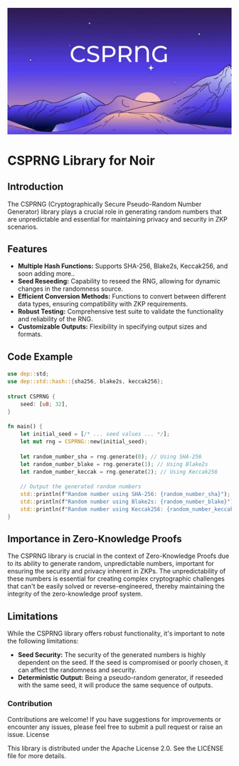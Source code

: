 ![CSPRNG Image](CSPRNG.png)
# CSPRNG Library for Noir

## Introduction

The CSPRNG (Cryptographically Secure Pseudo-Random Number Generator) library plays a crucial role in generating random numbers that are unpredictable and essential for maintaining privacy and security in ZKP scenarios.

## Features

- **Multiple Hash Functions:** Supports SHA-256, Blake2s, Keccak256, and soon adding more..
- **Seed Reseeding:** Capability to reseed the RNG, allowing for dynamic changes in the randomness source.
- **Efficient Conversion Methods:** Functions to convert between different data types, ensuring compatibility with ZKP requirements.
- **Robust Testing:** Comprehensive test suite to validate the functionality and reliability of the RNG.
- **Customizable Outputs:** Flexibility in specifying output sizes and formats.

## Code Example

```rust
use dep::std;
use dep::std::hash::{sha256, blake2s, keccak256};

struct CSPRNG {
    seed: [u8; 32],
}

fn main() {
    let initial_seed = [/* ... seed values ... */];
    let mut rng = CSPRNG::new(initial_seed);

    let random_number_sha = rng.generate(0); // Using SHA-256
    let random_number_blake = rng.generate(1); // Using Blake2s
    let random_number_keccak = rng.generate(2); // Using Keccak256

    // Output the generated random numbers
    std::println(f"Random number using SHA-256: {random_number_sha}");
    std::println(f"Random number using Blake2s: {random_number_blake}");
    std::println(f"Random number using Keccak256: {random_number_keccak}");
}
```

## Importance in Zero-Knowledge Proofs

The CSPRNG library is crucial in the context of Zero-Knowledge Proofs due to its ability to generate random, unpredictable numbers, important for ensuring the security and privacy inherent in ZKPs. The unpredictability of these numbers is essential for creating complex cryptographic challenges that can't be easily solved or reverse-engineered, thereby maintaining the integrity of the zero-knowledge proof system.

## Limitations

While the CSPRNG library offers robust functionality, it's important to note the following limitations:

- **Seed Security:** The security of the generated numbers is highly dependent on the seed. If the seed is compromised or poorly chosen, it can affect the randomness and security.
- **Deterministic Output:** Being a pseudo-random generator, if reseeded with the same seed, it will produce the same sequence of outputs.

### Contribution

Contributions are welcome! If you have suggestions for improvements or encounter any issues, please feel free to submit a pull request or raise an issue.
License

This library is distributed under the Apache License 2.0. See the LICENSE file for more details.
